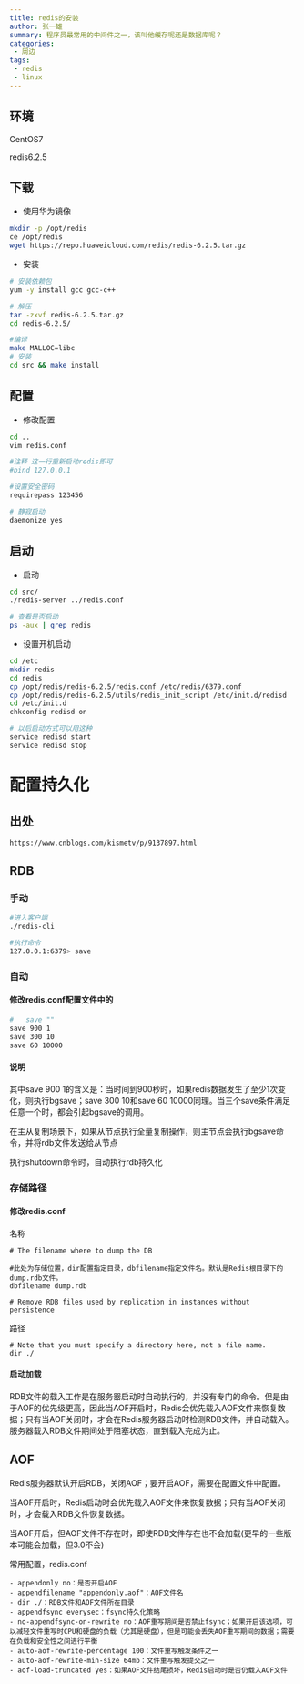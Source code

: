 ```yaml
---
title: redis的安装
author: 张一雄
summary: 程序员最常用的中间件之一，该叫他缓存呢还是数据库呢？
categories:
 - 周边
tags:
 - redis
 - linux
---
```


## 环境

CentOS7 

redis6.2.5

## 下载

- 使用华为镜像

```sh
mkdir -p /opt/redis
ce /opt/redis
wget https://repo.huaweicloud.com/redis/redis-6.2.5.tar.gz
```

- 安装

```sh
# 安装依赖包
yum -y install gcc gcc-c++

# 解压
tar -zxvf redis-6.2.5.tar.gz
cd redis-6.2.5/

#编译
make MALLOC=libc
# 安装
cd src && make install
```

## 配置

- 修改配置

```sh
cd ..
vim redis.conf

#注释 这一行重新启动redis即可
#bind 127.0.0.1

#设置安全密码
requirepass 123456

# 静寂启动	
daemonize yes
```

## 启动

- 启动

```sh
cd src/
./redis-server ../redis.conf

# 查看是否启动
ps -aux | grep redis
```

- 设置开机启动

```sh
cd /etc
mkdir redis
cd redis
cp /opt/redis/redis-6.2.5/redis.conf /etc/redis/6379.conf
cp /opt/redis/redis-6.2.5/utils/redis_init_script /etc/init.d/redisd
cd /etc/init.d
chkconfig redisd on

# 以后启动方式可以用这种
service redisd start
service redisd stop
```

# 配置持久化

## 出处

```http
https://www.cnblogs.com/kismetv/p/9137897.html
```

## RDB

### 手动

```sh
#进入客户端
./redis-cli 

#执行命令
127.0.0.1:6379> save
```

### 自动

#### 修改redis.conf配置文件中的

```sh
#   save ""
save 900 1
save 300 10
save 60 10000
```

#### 说明

其中save 900 1的含义是：当时间到900秒时，如果redis数据发生了至少1次变化，则执行bgsave；save 300 10和save 60 10000同理。当三个save条件满足任意一个时，都会引起bgsave的调用。

在主从复制场景下，如果从节点执行全量复制操作，则主节点会执行bgsave命令，并将rdb文件发送给从节点

执行shutdown命令时，自动执行rdb持久化

### 存储路径

#### 修改redis.conf

名称

```properties
# The filename where to dump the DB

#此处为存储位置，dir配置指定目录，dbfilename指定文件名。默认是Redis根目录下的dump.rdb文件。
dbfilename dump.rdb 

# Remove RDB files used by replication in instances without persistence
```

路径

```properties
# Note that you must specify a directory here, not a file name.
dir ./
```

#### 启动加载

RDB文件的载入工作是在服务器启动时自动执行的，并没有专门的命令。但是由于AOF的优先级更高，因此当AOF开启时，Redis会优先载入AOF文件来恢复数据；只有当AOF关闭时，才会在Redis服务器启动时检测RDB文件，并自动载入。服务器载入RDB文件期间处于阻塞状态，直到载入完成为止。

## AOF

Redis服务器默认开启RDB，关闭AOF；要开启AOF，需要在配置文件中配置。

当AOF开启时，Redis启动时会优先载入AOF文件来恢复数据；只有当AOF关闭时，才会载入RDB文件恢复数据。

当AOF开启，但AOF文件不存在时，即使RDB文件存在也不会加载(更早的一些版本可能会加载，但3.0不会)

常用配置，redis.conf

```properties
- appendonly no：是否开启AOF
- appendfilename "appendonly.aof"：AOF文件名
- dir ./：RDB文件和AOF文件所在目录
- appendfsync everysec：fsync持久化策略
- no-appendfsync-on-rewrite no：AOF重写期间是否禁止fsync；如果开启该选项，可以减轻文件重写时CPU和硬盘的负载（尤其是硬盘），但是可能会丢失AOF重写期间的数据；需要在负载和安全性之间进行平衡
- auto-aof-rewrite-percentage 100：文件重写触发条件之一
- auto-aof-rewrite-min-size 64mb：文件重写触发提交之一
- aof-load-truncated yes：如果AOF文件结尾损坏，Redis启动时是否仍载入AOF文件
```

